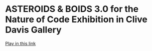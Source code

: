 # ASTEROIDS & BOIDS 3.0 for the Nature of Code Exhibition in Clive Davis Gallery
[Play in this link](https://dk5001.github.io/Asteroids-and-Boids-3/)

